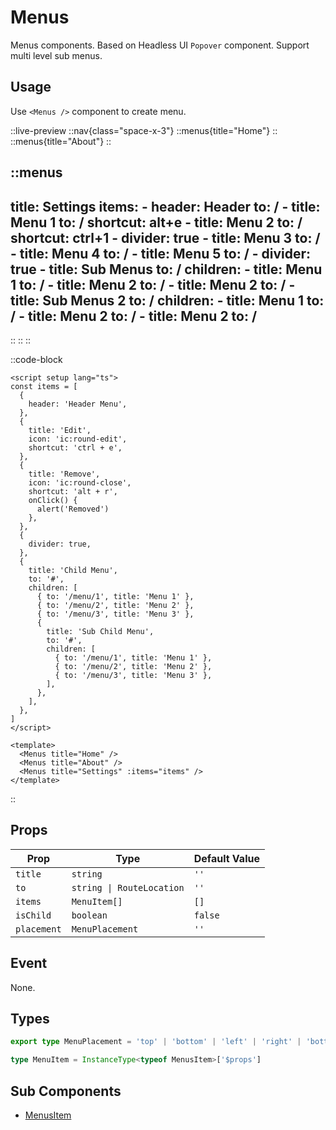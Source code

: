# Menus

Menus components. Based on Headless UI `Popover` component. Support multi level sub menus.

## Usage

Use `<Menus />` component to create menu.

::live-preview
  ::nav{class="space-x-3"}
  ::menus{title="Home"}
  ::
  ::menus{title="About"}
  ::

  ::menus
  ---
  title: Settings
  items:
    - header: Header
      to: /
    - title: Menu 1
      to: /
      shortcut: alt+e
    - title: Menu 2
      to: /
      shortcut: ctrl+1
    - divider: true
    - title: Menu 3
      to: /
    - title: Menu 4
      to: /
    - title: Menu 5
      to: /
    - divider: true
    - title: Sub Menus
      to: /
      children:
        - title: Menu 1
          to: /
        - title: Menu 2
          to: /
        - title: Menu 2
          to: /
        - title: Sub Menus 2
          to: /
          children:
            - title: Menu 1
              to: /
            - title: Menu 2
              to: /
            - title: Menu 2
              to: /
  ---
  ::
  ::
::

::code-block
```vue
<script setup lang="ts">
const items = [
  {
    header: 'Header Menu',
  },
  {
    title: 'Edit',
    icon: 'ic:round-edit',
    shortcut: 'ctrl + e',
  },
  {
    title: 'Remove',
    icon: 'ic:round-close',
    shortcut: 'alt + r',
    onClick() {
      alert('Removed')
    },
  },
  {
    divider: true,
  },
  {
    title: 'Child Menu',
    to: '#',
    children: [
      { to: '/menu/1', title: 'Menu 1' },
      { to: '/menu/2', title: 'Menu 2' },
      { to: '/menu/3', title: 'Menu 3' },
      {
        title: 'Sub Child Menu',
        to: '#',
        children: [
          { to: '/menu/1', title: 'Menu 1' },
          { to: '/menu/2', title: 'Menu 2' },
          { to: '/menu/3', title: 'Menu 3' },
        ],
      },
    ],
  },
]
</script>

<template>
  <Menus title="Home" />
  <Menus title="About" />
  <Menus title="Settings" :items="items" />
</template>
```
::

## Props

| Prop        | Type                      | Default Value |
| ----------- | ------------------------- | ------------- |
| `title`     | `string`                  | `''`          |
| `to`        | `string \| RouteLocation` | `''`          |
| `items`     | `MenuItem[]`              | `[]`          |
| `isChild`   | `boolean`                 | `false`       |
| `placement` | `MenuPlacement`           | `''`          |

## Event

None.

## Types

```ts
export type MenuPlacement = 'top' | 'bottom' | 'left' | 'right' | 'bottom-right' | 'right-child'

type MenuItem = InstanceType<typeof MenusItem>['$props']
```

## Sub Components

- [MenusItem](/components/menus-item)

